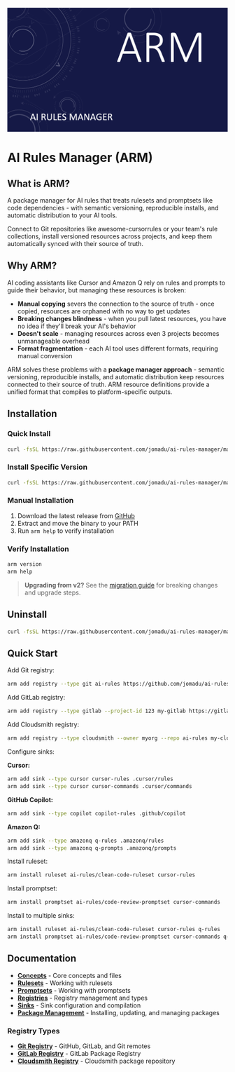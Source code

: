 ![ARM Header](assets/header.png)

# AI Rules Manager (ARM)

## What is ARM?

A package manager for AI rules that treats rulesets and promptsets like code dependencies - with semantic versioning, reproducible installs, and automatic distribution to your AI tools.

Connect to Git repositories like awesome-cursorrules or your team's rule collections, install versioned resources across projects, and keep them automatically synced with their source of truth.

## Why ARM?

AI coding assistants like Cursor and Amazon Q rely on rules and prompts to guide their behavior, but managing these resources is broken:

- **Manual copying** severs the connection to the source of truth - once copied, resources are orphaned with no way to get updates
- **Breaking changes blindness** - when you pull latest resources, you have no idea if they'll break your AI's behavior
- **Doesn't scale** - managing resources across even 3 projects becomes unmanageable overhead
- **Format fragmentation** - each AI tool uses different formats, requiring manual conversion

ARM solves these problems with a **package manager approach** - semantic versioning, reproducible installs, and automatic distribution keep resources connected to their source of truth. ARM resource definitions provide a unified format that compiles to platform-specific outputs.

## Installation

### Quick Install

```bash
curl -fsSL https://raw.githubusercontent.com/jomadu/ai-rules-manager/main/scripts/install.sh | bash
```

### Install Specific Version

```bash
curl -fsSL https://raw.githubusercontent.com/jomadu/ai-rules-manager/main/scripts/install.sh | bash -s v1.0.0
```

### Manual Installation

1. Download the latest release from [GitHub](https://github.com/jomadu/ai-rules-manager/releases)
2. Extract and move the binary to your PATH
3. Run `arm help` to verify installation

### Verify Installation

```bash
arm version
arm help
```

> **Upgrading from v2?** See the [migration guide](docs/migration-v2-to-v3.md) for breaking changes and upgrade steps.

## Uninstall

```bash
curl -fsSL https://raw.githubusercontent.com/jomadu/ai-rules-manager/main/scripts/uninstall.sh | bash
```

## Quick Start

Add Git registry:
```bash
arm add registry --type git ai-rules https://github.com/jomadu/ai-rules-manager-sample-git-registry
```

Add GitLab registry:
```bash
arm add registry --type gitlab --project-id 123 my-gitlab https://gitlab.example.com
```

Add Cloudsmith registry:
```bash
arm add registry --type cloudsmith --owner myorg --repo ai-rules my-cloudsmith https://app.cloudsmith.com
```

Configure sinks:

**Cursor:**
```bash
arm add sink --type cursor cursor-rules .cursor/rules
arm add sink --type cursor cursor-commands .cursor/commands
```

**GitHub Copilot:**
```bash
arm add sink --type copilot copilot-rules .github/copilot
```

**Amazon Q:**
```bash
arm add sink --type amazonq q-rules .amazonq/rules
arm add sink --type amazonq q-prompts .amazonq/prompts
```

Install ruleset:
```bash
arm install ruleset ai-rules/clean-code-ruleset cursor-rules
```

Install promptset:
```bash
arm install promptset ai-rules/code-review-promptset cursor-commands
```

Install to multiple sinks:
```bash
arm install ruleset ai-rules/clean-code-ruleset cursor-rules q-rules
arm install promptset ai-rules/code-review-promptset cursor-commands q-prompts
```

## Documentation

- **[Concepts](docs/concepts.md)** - Core concepts and files
- **[Rulesets](docs/rulesets.md)** - Working with rulesets
- **[Promptsets](docs/promptsets.md)** - Working with promptsets
- **[Registries](docs/registries.md)** - Registry management and types
- **[Sinks](docs/sinks.md)** - Sink configuration and compilation
- **[Package Management](docs/package-management.md)** - Installing, updating, and managing packages

### Registry Types

- **[Git Registry](docs/registries/git-registry.md)** - GitHub, GitLab, and Git remotes
- **[GitLab Registry](docs/registries/gitlab-registry.md)** - GitLab Package Registry
- **[Cloudsmith Registry](docs/registries/cloudsmith-registry.md)** - Cloudsmith package repository
